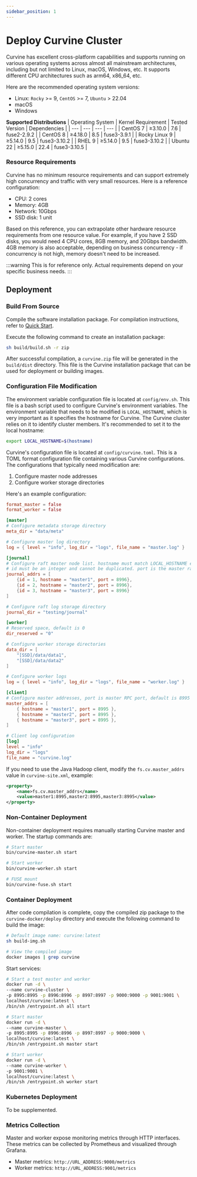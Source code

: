 ```yaml
---
sidebar_position: 1
---
```


# Deploy Curvine Cluster

Curvine has excellent cross-platform capabilities and supports running on various operating systems across almost all mainstream architectures, including but not limited to Linux, macOS, Windows, etc. It supports different CPU architectures such as arm64, x86_64, etc.

Here are the recommended operating system versions:
- Linux: `Rocky` >= 9, `CentOS` >= 7, `Ubuntu` > 22.04
- macOS
- Windows

**Supported Distributions**
| Operating System | Kernel Requirement | Tested Version | Dependencies |
| --- | --- | --- | --- |
| CentOS 7 | ≥3.10.0 | 7.6 | fuse2-2.9.2 |
| CentOS 8 | ≥4.18.0 | 8.5 | fuse3-3.9.1 |
| Rocky Linux 9 | ≥5.14.0 | 9.5 | fuse3-3.10.2 |
| RHEL 9 | ≥5.14.0 | 9.5 | fuse3-3.10.2 |
| Ubuntu 22 | ≥5.15.0 | 22.4 | fuse3-3.10.5 |

### Resource Requirements

Curvine has no minimum resource requirements and can support extremely high concurrency and traffic with very small resources. Here is a reference configuration:
- CPU: 2 cores
- Memory: 4GB
- Network: 10Gbps
- SSD disk: 1 unit

Based on this reference, you can extrapolate other hardware resource requirements from one resource value.
For example, if you have 2 SSD disks, you would need 4 CPU cores, 8GB memory, and 20Gbps bandwidth. 4GB memory is also acceptable, depending on business concurrency - if concurrency is not high, memory doesn't need to be increased.

:::warning
This is for reference only. Actual requirements depend on your specific business needs.
:::

## Deployment

### Build From Source

Compile the software installation package. For compilation instructions, refer to [Quick Start](01-quick-start.md).

Execute the following command to create an installation package:
```bash
sh build/build.sh -r zip
```
After successful compilation, a `curvine.zip` file will be generated in the `build/dist` directory. This file is the Curvine installation package that can be used for deployment or building images.

### Configuration File Modification

The environment variable configuration file is located at `config/env.sh`. This file is a bash script used to configure Curvine's environment variables.
The environment variable that needs to be modified is `LOCAL_HOSTNAME`, which is very important as it specifies the hostname for Curvine. The Curvine cluster relies on it to identify cluster members.
It's recommended to set it to the local hostname:
```bash
export LOCAL_HOSTNAME=$(hostname)
```

Curvine's configuration file is located at `config/curvine.toml`. This is a TOML format configuration file containing various Curvine configurations. The configurations that typically need modification are:
1. Configure master node addresses
2. Configure worker storage directories

Here's an example configuration:
```toml
format_master = false
format_worker = false

[master]
# Configure metadata storage directory
meta_dir = "data/meta"

# Configure master log directory
log = { level = "info", log_dir = "logs", file_name = "master.log" }

[journal]
# Configure raft master node list. hostname must match LOCAL_HOSTNAME environment variable, otherwise master nodes cannot be identified.
# id must be an integer and cannot be duplicated. port is the master raft port, default is 8996
journal_addrs = [
    {id = 1, hostname = "master1", port = 8996},
    {id = 2, hostname = "master2", port = 8996},
    {id = 3, hostname = "master3", port = 8996}
]

# Configure raft log storage directory
journal_dir = "testing/journal"

[worker]
# Reserved space, default is 0
dir_reserved = "0"

# Configure worker storage directories
data_dir = [
    "[SSD]/data/data1",
    "[SSD]/data/data2"
]

# Configure worker logs
log = { level = "info", log_dir = "logs", file_name = "worker.log" }

[client]
# Configure master addresses, port is master RPC port, default is 8995
master_addrs = [
    { hostname = "master1", port = 8995 },
    { hostname = "master2", port = 8995 },
    { hostname = "master3", port = 8995 },
]

# Client log configuration
[log]
level = "info"
log_dir = "logs"
file_name = "curvine.log"
```

If you need to use the Java Hadoop client, modify the `fs.cv.master_addrs` value in `curvine-site.xml`, example:
```xml
<property>
    <name>fs.cv.master_addrs</name>
    <value>master1:8995,master2:8995,master3:8995</value>
</property>
```

### Non-Container Deployment

Non-container deployment requires manually starting Curvine master and worker. The startup commands are:
```bash
# Start master
bin/curvine-master.sh start

# Start worker
bin/curvine-worker.sh start

# FUSE mount
bin/curvine-fuse.sh start
```

### Container Deployment

After code compilation is complete, copy the compiled zip package to the `curvine-docker/deploy` directory and execute the following command to build the image:
```bash
# Default image name: curvine:latest
sh build-img.sh

# View the compiled image
docker images | grep curvine
```

Start services:
```bash
# Start a test master and worker
docker run -d \
--name curvine-cluster \
-p 8995:8995 -p 8996:8996 -p 8997:8997 -p 9000:9000 -p 9001:9001 \
localhost/curvine:latest \
/bin/sh /entrypoint.sh all start

# Start master
docker run -d \
--name curvine-master \
-p 8995:8995 -p 8996:8996 -p 8997:8997 -p 9000:9000 \
localhost/curvine:latest \
/bin/sh /entrypoint.sh master start

# Start worker
docker run -d \
--name curvine-worker \
-p 9001:9001 \
localhost/curvine:latest \
/bin/sh /entrypoint.sh worker start
```

### Kubernetes Deployment

To be supplemented.

### Metrics Collection

Master and worker expose monitoring metrics through HTTP interfaces. These metrics can be collected by Prometheus and visualized through Grafana.

- Master metrics: `http://URL_ADDRESS:9000/metrics`
- Worker metrics: `http://URL_ADDRESS:9001/metrics`
